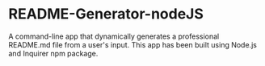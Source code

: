 # README-Generator-nodeJS

A command-line app that dynamically generates a professional README.md file from a user's input. This app has been built using Node.js and Inquirer npm package. 

